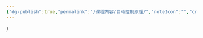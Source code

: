 ```yaml
---
{"dg-publish":true,"permalink":"/课程内容/自动控制原理/","noteIcon":"","created":"2023-12-24T16:52:49.215+08:00","updated":"2023-12-24T16:53:18.934+08:00"}
---
```


/